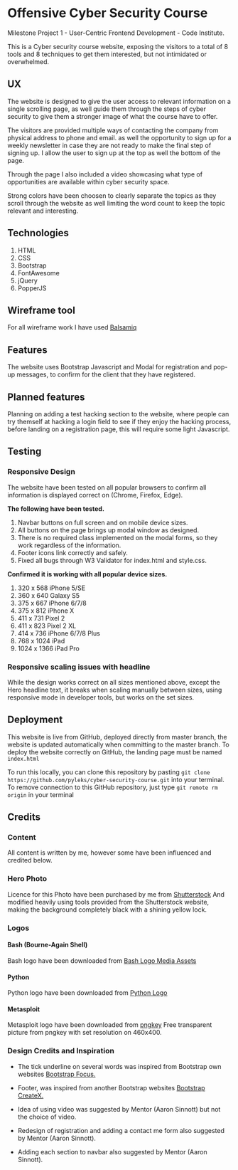 # Offensive Cyber Security Course

Milestone Project 1 - User-Centric Frontend Development - Code Institute.


This is a Cyber security course website, exposing the visitors to a total of 8 tools and 8 techniques
to get them interested, but not intimidated or overwhelmed.

## UX
The website is designed to give the user access to relevant information on a single scrolling page,
as well guide them through the steps of cyber security to give them a stronger image of what the course
have to offer.

The visitors are provided multiple ways of contacting the company from physical address to phone and email.
as well the opportunity to sign up for a weekly newsletter in case they are not ready to make the final step
of signing up.
I allow the user to sign up at the top as well the bottom of the page.

Through the page I also included a video showcasing what type of opportunities are available within cyber security
space.

Strong colors have been choosen to clearly separate the topics as they scroll through the website
as well limiting the word count to keep the topic relevant and interesting.


## Technologies

1. HTML
1. CSS
1. Bootstrap
1. FontAwesome
1. jQuery
1. PopperJS


## Wireframe tool
For all wireframe work I have used
[Balsamiq](https://balsamiq.com)

## Features
The website uses Bootstrap Javascript and Modal for registration and pop-up messages, to
confirm for the client that they have registered.

## Planned features
Planning on adding a test hacking section to the website, where people can try themself at hacking a login field
to see if they enjoy the hacking process, before landing on a registration page, this will require
some light Javascript.

## Testing
### Responsive Design
The website have been tested on all popular browsers to confirm all information is displayed
correct on (Chrome, Firefox, Edge).

**The following have been tested.**

1. Navbar buttons on full screen and on mobile device sizes.
1. All buttons on the page brings up modal window as designed.
1. There is no required class implemented on the modal forms, so they work regardless of the information.
1. Footer icons link correctly and safely.
1. Fixed all bugs through W3 Validator for index.html and style.css.



**Confirmed it is working with all popular device sizes.**

1. 320 x 568 iPhone 5/SE
1. 360 x 640 Galaxy S5
1. 375 x 667 iPhone 6/7/8
1. 375 x 812 iPhone X
1. 411 x 731 Pixel 2
1. 411 x 823 Pixel 2 XL
1. 414 x 736 iPhone 6/7/8 Plus
1. 768 x 1024 iPad
1. 1024 x 1366 iPad Pro


### Responsive scaling issues with headline
While the design works correct on all sizes mentioned above, except the Hero headline text, it breaks when scaling manually
between sizes, using responsive mode in developer tools, but works on the set sizes.


## Deployment
This website is live from GitHub, deployed directly from master branch, the website is updated automatically
when committing to the master branch. To deploy the website correctly on GitHub, the landing page
must be named `index.html`

To run this locally, you can clone this repository by pasting `git clone
https://github.com/pyleks/cyber-security-course.git` into your terminal.
To remove connection to this GitHub repository, just type `git remote rm origin` in your terminal

## Credits
### Content
All content is written by me, however some have been influenced and credited below.

### Hero Photo
Licence for this Photo have been purchased by me from
[Shutterstock](https://www.shutterstock.com/image-vector/cyber-security-concept-lock-symbol-lines-744399862)
And modified heavily using tools provided from the Shutterstock website, making the background completely black with a shining yellow lock.


### Logos
#### Bash (Bourne-Again Shell)
Bash logo have been downloaded from
[Bash Logo Media Assets](https://bashlogo.com/)


#### Python
Python logo have been downloaded from
[Python Logo](https://www.python.org/community/logos/)


#### Metasploit
Metasploit logo have been downloaded from
[pngkey](https://www.pngkey.com/detail/u2e6w7u2q8r5t4y3_this-metasploit-logo/)
Free transparent picture from pngkey with set resolution on 460x400.</p>

### Design Credits and Inspiration
* The tick underline on several words was inspired from Bootstrap own websites
[Bootstrap Focus.](https://themes.getbootstrap.com/product/focus/)

* Footer, was inspired from another Bootstrap websites
[Bootstrap CreateX.](https://themes.getbootstrap.com/product/createx-multipurpose-template-ui-kit/)

* Idea of using video was suggested by Mentor (Aaron Sinnott) but not the choice of video.
* Redesign of registration and adding a contact me form also suggested by Mentor (Aaron Sinnott).
* Adding each section to navbar also suggested by Mentor (Aaron Sinnott).



